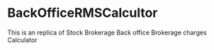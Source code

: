 # BackOfficeRMSCalcultor
This is an replica of Stock Brokerage Back office Brokerage charges Calculator
